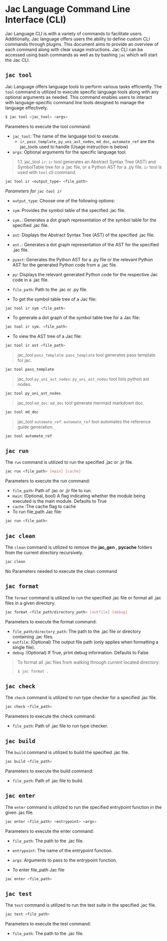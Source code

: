 # **Jac Language Command Line Interface (CLI)**

Jac Language CLI is with a variety of commands to facilitate users. Additionally, Jac language offers users the ability to define custom CLI commands through plugins. This document aims to provide an overview of each command along with clear usage instructions. Jac CLI can ba accessed using bash commands as well as by bashing ```jac``` which will start the Jac CLI.


## `jac tool`
Jac Language offers language tools to perform various tasks efficiently. The `tool` command is utilized to execute specific language tools along with any optional arguments as needed. This command enables users to interact with language-specific command line tools designed to manage the language effectively.
```bash
$ jac tool <jac_tool> <args>
```
Parameters to execute the tool command:
- `jac_tool`: The name of the language tool to execute.
    - `ir`, `pass_template`, `py_uni_ast_nodes`,  `md_doc`, `automate_ref` are the jac_tools used to handle (Usage instruction is below)
- `args`: Optional arguments for the specific language tool.


> 1.1. jac_tool `ir`:
  `ir` tool generates an Abstract Syntax Tree (AST) and SymbolTable tree for a .jac file, or a Python AST for a .py file. `ir` tool is used with `tool` cli command.
```bash
jac tool ir <output_type> <file_path>
```

*Parameters for `jac tool ir`*

- `output_type`: Choose one of the following options:
- `sym`: Provides the symbol table of the specified .jac file.
- `sym.`: Generates a dot graph representation of the symbol table for the specified .jac file.
- `ast`: Displays the Abstract Syntax Tree (AST) of the specified .jac file.
- `ast.`: Generates a dot graph representation of the AST for the specified .jac file.
- `pyast`: Generates the Python AST for a .py file or the relevant Python AST for the generated Python code from a .jac file.
- `py`: Displays the relevant generated Python code for the respective Jac code in a .jac file.
- `file_path`: Path to the .jac or .py file.



- To get the symbol table tree of a Jac file:
```bash
jac tool ir sym <file_path>
```
- To generate a dot graph of the symbol table tree for a Jac file:
```bash
jac tool ir sym. <file_path>
```
- To view the AST tree of a Jac file:
```bash
jac tool ir ast <file_path>
```


> jac_tool `pass_template`:
  `pass_template` tool generates pass template for jac.
```bash
jac tool pass_template
```


> jac_tool `py_uni_ast_nodes`:
  `py_uni_ast_nodes` tool lists python ast nodes.
```bash
jac tool py_uni_ast_nodes
```


> jac_tool `md_doc`:
  `md_doc` tool generate mermaid markdown doc.
```bash
jac tool md_doc
```


> jac_tool `automate_ref`:
  `automate_ref` tool automates the reference guide generation.
```bash
jac tool automate_ref
```



## `jac run`

The `run` command is utilized to run the specified .jac or .jir file.
```bash
jac run <file_path> [main] [cache]
```
Parameters to execute the run command:
- `file_path`: Path of .jac or .jir file to run.
- `main`: (Optional, bool) A flag indicating whether the module being executed is the main module. Defaults to True
- `cache` :The cache flag to cache
- To run file_path Jac file:
```bash
jac run <file_path>
```



## `jac clean`
The `clean` command is utilized to remove the __jac_gen__ , __pycache__ folders from the current directory recursively.
```bash
jac clean
```
No Parameters needed to execute the clean command



## `jac format`
The `format` command is utilized to run the specified .jac file or format all .jac files in a given directory.
```bash
jac format <file_path/directory_path> [outfile] [debug]
```
  Parameters to execute the format command:
  - `file_path/directory_path`: The path to the .jac file or directory containing .jac files.
  - `outfile`: (Optional) The output file path (only applies when formatting a single file).
  - `debug` :(Optional) If True, print debug information.  Defaults to False

  >To format all .jac files from walking through current located directory:
  >```bash
  >$ jac format .
  >```



## `jac check`
The `check` command is utilized to run type checker for a specified .jac file.
```bash
jac check <file_path>
```
Parameters to execute the check command:
- `file_path`: Path of .jac file to run type checker.



## `jac build`

The `build` command is utilized to build the specified .jac file.
```bash
jac build <file_path>
```
  Parameters to execute the build command:
  - `file_path`: Path of .jac file to build.



## `jac enter`

The `enter` command is utilized to run the specified entrypoint function in the given .jac file.

```bash
jac enter <file_path> <entrypoint> <args>
```
Parameters to execute the enter command:
- `file_path`: The path to the .jac file.
- `entrypoint`: The name of the entrypoint function.
- `args`: Arguments to pass to the entrypoint function.

- To enter file_path Jac file
```bash
jac enter <file_path>
```



## `jac test`

The `test` command is utilized to run the test suite in the specified .jac file.
```bash
jac test <file_path>
```
Parameters to execute the test command:
- `file_path`: The path to the .jac file.
